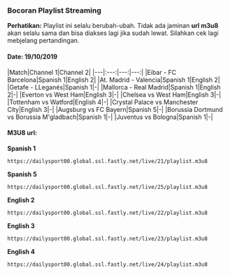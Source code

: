 ### Bocoran Playlist Streaming

**Perhatikan:** Playlist ini selalu berubah-ubah. Tidak ada jaminan **url m3u8** akan selalu sama dan bisa diakses lagi jika sudah lewat. Silahkan cek lagi mebjelang pertandingan.

#### Date: 19/10/2019

|Match|Channel 1|Channel 2|
|---|:---:|---:|---:|
|Eibar - FC Barcelona|Spanish 1|English 2|
|At. Madrid - Valencia|Spanish 1|English 2|
|Getafe - LLeganés|Spanish 1|-|
|Mallorca - Real Madrid|Spanish 1|English 2|-|
|Everton vs West Ham|English 3|-|
|Chelsea vs West Ham|English 3|-|
|Tottenham vs Watford|English 4|-|
|Crystal Palace vs Manchester City|English 3|-|
|Augsburg vs FC Bayern|Spanish 5|-|
|Borussia Dortmund vs Borussia M'gladbach|Spanish 1|-|
|Juventus vs Bologna|Spanish 1|-|

#### M3U8 url:

**Spanish 1**
```
https://dailysport00.global.ssl.fastly.net/live/21/playlist.m3u8
```
**Spanish 5**
```
https://dailysport00.global.ssl.fastly.net/live/25/playlist.m3u8
```
**English 2**
```
https://dailysport00.global.ssl.fastly.net/live/22/playlist.m3u8
```
**English 3**
```
https://dailysport00.global.ssl.fastly.net/live/23/playlist.m3u8
```
**English 4**
```
https://dailysport00.global.ssl.fastly.net/live/24/playlist.m3u8
```
